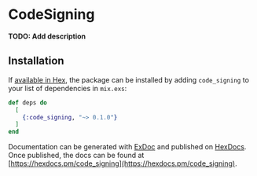 # CodeSigning

**TODO: Add description**

## Installation

If [available in Hex](https://hex.pm/docs/publish), the package can be installed
by adding `code_signing` to your list of dependencies in `mix.exs`:

```elixir
def deps do
  [
    {:code_signing, "~> 0.1.0"}
  ]
end
```

Documentation can be generated with [ExDoc](https://github.com/elixir-lang/ex_doc)
and published on [HexDocs](https://hexdocs.pm). Once published, the docs can
be found at [https://hexdocs.pm/code_signing](https://hexdocs.pm/code_signing).

